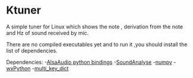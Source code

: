 # Ktuner 
A simple tuner for Linux which shows the note , derivation from the note and Hz of sound received by mic.

There are no compiled executables yet and to run it ,you should install  the list of dependencies.

Dependencies:
-[AlsaAudio python bindings](http://larsimmisch.github.io/pyalsaaudio/)
-[SoundAnalyse](https://pypi.python.org/pypi/SoundAnalyse/0.1.1)
-[numpy](https://pypi.python.org/pypi/numpy/1.10.1)
-[wxPython](http://www.wxpython.org/download.php#linux)
-[multi_key_dict](https://pypi.python.org/pypi/multi_key_dict/2.0.3)



